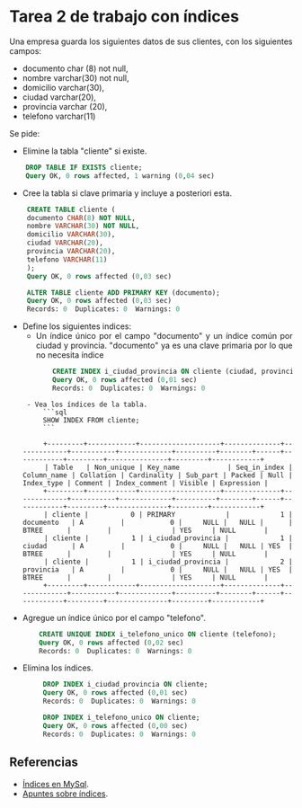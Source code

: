<div align="justify">

# Tarea 2 de trabajo con índices


Una empresa guarda los siguientes datos de sus clientes, con los siguientes campos:
- documento char (8) not null,
- nombre varchar(30) not null,
- domicilio varchar(30),
- ciudad varchar(20),
- provincia varchar (20),
- telefono varchar(11)

Se pide:

- Elimine la tabla "cliente" si existe. 
```sql
    DROP TABLE IF EXISTS cliente;
    Query OK, 0 rows affected, 1 warning (0,04 sec)
```
- Cree la tabla si clave primaria y incluye a posteriori esta.
   ```sql
    CREATE TABLE cliente (
    documento CHAR(8) NOT NULL,
    nombre VARCHAR(30) NOT NULL,
    domicilio VARCHAR(30),
    ciudad VARCHAR(20),
    provincia VARCHAR(20),
    telefono VARCHAR(11)
    );
    Query OK, 0 rows affected (0,03 sec)

    ALTER TABLE cliente ADD PRIMARY KEY (documento);
    Query OK, 0 rows affected (0,03 sec)
    Records: 0  Duplicates: 0  Warnings: 0

   ```
- Define los siguientes indices:
  - Un índice único por el campo "documento" y un índice común por ciudad y provincia.
  "documento" ya es una clave primaria por lo que no necesita índice
    ```sql
        CREATE INDEX i_ciudad_provincia ON cliente (ciudad, provincia);
        Query OK, 0 rows affected (0,01 sec)
        Records: 0  Duplicates: 0  Warnings: 0
   ```
    - Vea los índices de la tabla.
        ```sql
        SHOW INDEX FROM cliente;
        ```

        +---------+------------+--------------------+--------------+-------------+-----------+-------------+----------+--------+------+------------+---------+---------------+---------+------------+
        | Table   | Non_unique | Key_name           | Seq_in_index | Column_name | Collation | Cardinality | Sub_part | Packed | Null | Index_type | Comment | Index_comment | Visible | Expression |
        +---------+------------+--------------------+--------------+-------------+-----------+-------------+----------+--------+------+------------+---------+---------------+---------+------------+
        | cliente |          0 | PRIMARY            |            1 | documento   | A         |           0 |     NULL |   NULL |      | BTREE      |         |               | YES     | NULL       |
        | cliente |          1 | i_ciudad_provincia |            1 | ciudad      | A         |           0 |     NULL |   NULL | YES  | BTREE      |         |               | YES     | NULL       |
        | cliente |          1 | i_ciudad_provincia |            2 | provincia   | A         |           0 |     NULL |   NULL | YES  | BTREE      |         |               | YES     | NULL       |
        +---------+------------+--------------------+--------------+-------------+-----------+-------------+----------+--------+------+------------+---------+---------------+---------+------------+

- Agregue un índice único por el campo "telefono".
    ```sql
        CREATE UNIQUE INDEX i_telefono_unico ON cliente (telefono);
        Query OK, 0 rows affected (0,02 sec)
        Records: 0  Duplicates: 0  Warnings: 0
   ```
- Elimina los índices.
   ```sql
        DROP INDEX i_ciudad_provincia ON cliente;
        Query OK, 0 rows affected (0,01 sec)
        Records: 0  Duplicates: 0  Warnings: 0

        DROP INDEX i_telefono_unico ON cliente;
        Query OK, 0 rows affected (0,00 sec)
        Records: 0  Duplicates: 0  Warnings: 0

   ```
    
## Referencias

- [Índices en MySql](https://dev.mysql.com/doc/refman/8.0/en/mysql-indexes.html).
- [Apuntes sobre índices](../../Indices.md).

</div>